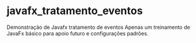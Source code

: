 # javafx_tratamento_eventos
Demonstração de Javafx tratamento de eventos
Apenas um treinamento de JavaFx básico para apoio futuro e configurações padrões.
